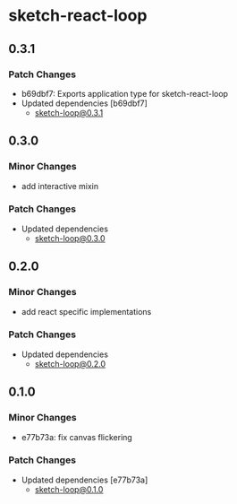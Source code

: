 # sketch-react-loop

## 0.3.1

### Patch Changes

- b69dbf7: Exports application type for sketch-react-loop
- Updated dependencies [b69dbf7]
  - sketch-loop@0.3.1

## 0.3.0

### Minor Changes

- add interactive mixin

### Patch Changes

- Updated dependencies
  - sketch-loop@0.3.0

## 0.2.0

### Minor Changes

- add react specific implementations

### Patch Changes

- Updated dependencies
  - sketch-loop@0.2.0

## 0.1.0

### Minor Changes

- e77b73a: fix canvas flickering

### Patch Changes

- Updated dependencies [e77b73a]
  - sketch-loop@0.1.0
